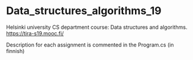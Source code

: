 # Data_structures_algorithms_19
Helsinki university CS department course: Data structures and algorithms. https://tira-s19.mooc.fi/

Description for each assignment is commented in the Program.cs (in finnish)
